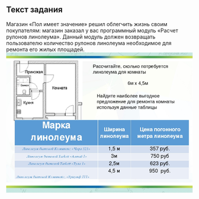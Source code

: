 ## Текст задания

Магазин «Пол имеет значение» решил облегчить жизнь своим покупателям: магазин заказал у вас программный модуль «Расчет рулонов линолеума».
Данный модуль должен возвращать пользователю количество рулонов линолеума необходимое для ремонта его жилых площадей. !["Автор README дурачёк"](photo.jpg "Рисунок 1")
